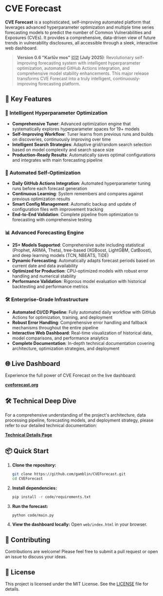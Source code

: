 # CVE Forecast

**CVE Forecast** is a sophisticated, self-improving automated platform that leverages advanced hyperparameter optimization and multiple time series forecasting models to predict the number of Common Vulnerabilities and Exposures (CVEs). It provides a comprehensive, data-driven view of future trends in vulnerability disclosures, all accessible through a sleek, interactive web dashboard.

> **Version 0.6 "Karlův mos" 🇨🇿 (July 2025)**: Revolutionary self-improving forecasting system with intelligent hyperparameter optimization, automated GitHub Actions integration, and comprehensive model stability enhancements. This major release transforms CVE Forecast into a truly intelligent, continuously-improving forecasting platform.

## 🚀 Key Features

### 🧠 **Intelligent Hyperparameter Optimization**
- **Comprehensive Tuner**: Advanced optimization engine that systematically explores hyperparameter spaces for 19+ models
- **Self-Improving Workflow**: Tuner learns from previous runs and builds on discoveries, continuously improving over time
- **Intelligent Search Strategies**: Adaptive grid/random search selection based on model complexity and search space size
- **Production-Ready Results**: Automatically saves optimal configurations and integrates with main forecasting pipeline

### 🔄 **Automated Self-Optimization**
- **Daily GitHub Actions Integration**: Automated hyperparameter tuning runs before each forecast generation
- **Continuous Learning**: System remembers and compares against previous optimization results
- **Smart Config Management**: Automatic backup and update of configuration files with improvement tracking
- **End-to-End Validation**: Complete pipeline from optimization to forecasting with comprehensive testing

### 📊 **Advanced Forecasting Engine**
- **25+ Models Supported**: Comprehensive suite including statistical (Prophet, ARIMA, Theta), tree-based (XGBoost, LightGBM, CatBoost), and deep learning models (TCN, NBEATS, TiDE)
- **Dynamic Forecasting**: Automatically adapts forecast periods based on current date and data availability
- **Optimized for Production**: CPU-optimized models with robust error handling and numerical stability
- **Performance Validation**: Rigorous model evaluation with historical backtesting and performance metrics

### 🛠️ **Enterprise-Grade Infrastructure**
- **Automated CI/CD Pipeline**: Fully automated daily workflow with GitHub Actions for optimization, training, and deployment
- **Robust Error Handling**: Comprehensive error handling and fallback mechanisms throughout the entire pipeline
- **Interactive Web Dashboard**: Real-time visualization of historical data, model comparisons, and performance analytics
- **Complete Documentation**: In-depth technical documentation covering architecture, optimization strategies, and deployment

## 🌐 Live Dashboard

Experience the full power of CVE Forecast on the live dashboard:

**[cveforecast.org](https://cveforecast.org)**

## 🛠️ Technical Deep Dive

For a comprehensive understanding of the project's architecture, data processing pipeline, forecasting models, and deployment strategy, please refer to our detailed technical documentation:

**[Technical Details Page](web/technical_details.html)**

## 📦 Quick Start

1.  **Clone the repository:**
    ```bash
    git clone https://github.com/gamblin/CVEForecast.git
    cd CVEForecast
    ```

2.  **Install dependencies:**
    ```bash
    pip install -r code/requirements.txt
    ```

3.  **Run the forecast:**
    ```bash
    python code/main.py
    ```

4.  **View the dashboard locally:**
    Open `web/index.html` in your browser.

## 🤝 Contributing

Contributions are welcome! Please feel free to submit a pull request or open an issue to discuss your ideas.

## 📄 License

This project is licensed under the MIT License. See the [LICENSE](LICENSE) file for details.
